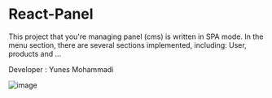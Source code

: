 # React-Panel
This project that you're managing panel (cms) is written in SPA mode.
In the menu section, there are several sections implemented, including: User, products and ...

Developer : Yunes Mohammadi

![image](https://github.com/yunes1995/React-Panel/assets/88889070/0076c92d-94f1-430b-b68e-2e0f010c1954)
